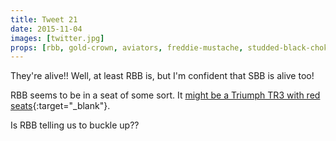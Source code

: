 ```yaml
---
title: Tweet 21
date: 2015-11-04
images: [twitter.jpg]
props: [rbb, gold-crown, aviators, freddie-mustache, studded-black-choker, rainbow-tshirt, harley-jacket, belt, earrings,]
---
```

They're alive!! Well, at least RBB is, but I'm confident that SBB is alive too!

RBB seems to be in a seat of some sort. It [might be a Triumph TR3 with red seats](http://beccasafan.tumblr.com/post/132545703287/i-have-no-idea-what-this-would-imply-nor-do-i-know){:target="_blank"}.

Is RBB telling us to buckle up??
